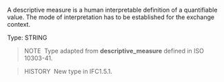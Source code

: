 A descriptive measure is a human interpretable definition of a quantifiable value. The mode of interpretation has to be established for the exchange context.

Type: STRING

> NOTE&nbsp; Type adapted from **descriptive_measure** defined in ISO 10303-41.

> HISTORY&nbsp; New type in IFC1.5.1.
